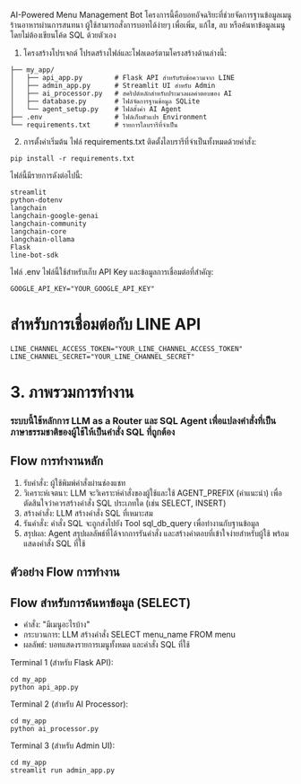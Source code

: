 AI-Powered Menu Management Bot
โครงการนี้คือบอทอัจฉริยะที่ช่วยจัดการฐานข้อมูลเมนูร้านอาหารผ่านการสนทนา ผู้ใช้สามารถสั่งการบอทได้ง่ายๆ เพื่อเพิ่ม, แก้ไข, ลบ หรือค้นหาข้อมูลเมนูโดยไม่ต้องเขียนโค้ด SQL ด้วยตัวเอง
1. โครงสร้างโปรเจกต์
โปรดสร้างไฟล์และโฟลเดอร์ตามโครงสร้างด้านล่างนี้:
```
├── my_app/
│   ├── api_app.py        # Flask API สำหรับรับข้อความจาก LINE
│   ├── admin_app.py      # Streamlit UI สำหรับ Admin
│   ├── ai_processor.py   # สคริปต์หลักสำหรับประมวลผลคำตอบของ AI
│   ├── database.py       # ไฟล์จัดการฐานข้อมูล SQLite
│   └── agent_setup.py    # ไฟล์ตั้งค่า AI Agent
├── .env                  # ไฟล์เก็บตัวแปร Environment
└── requirements.txt      # รายการไลบรารีที่จำเป็น
```

2. การตั้งค่าเริ่มต้น
ไฟล์ requirements.txt
ติดตั้งไลบรารีที่จำเป็นทั้งหมดด้วยคำสั่ง:
```
pip install -r requirements.txt
```

ไฟล์นี้มีรายการดังต่อไปนี้:
```
streamlit
python-dotenv
langchain
langchain-google-genai
langchain-community
langchain-core
langchain-ollama
Flask
line-bot-sdk
```


ไฟล์ .env
ไฟล์นี้ใช้สำหรับเก็บ API Key และข้อมูลการเชื่อมต่อที่สำคัญ:
```
GOOGLE_API_KEY="YOUR_GOOGLE_API_KEY"
```
# สำหรับการเชื่อมต่อกับ LINE API
```
LINE_CHANNEL_ACCESS_TOKEN="YOUR_LINE_CHANNEL_ACCESS_TOKEN"
LINE_CHANNEL_SECRET="YOUR_LINE_CHANNEL_SECRET"
```

# 3. ภาพรวมการทำงาน
### ระบบนี้ใช้หลักการ LLM as a Router และ SQL Agent เพื่อแปลงคำสั่งที่เป็นภาษาธรรมชาติของผู้ใช้ให้เป็นคำสั่ง SQL ที่ถูกต้อง
## Flow การทำงานหลัก
1. รับคำสั่ง: ผู้ใช้พิมพ์คำสั่งผ่านช่องแชท
2. วิเคราะห์เจตนา: LLM จะวิเคราะห์คำสั่งของผู้ใช้และใช้ AGENT_PREFIX (คำแนะนำ) เพื่อตัดสินใจว่าควรสร้างคำสั่ง SQL ประเภทใด (เช่น SELECT, INSERT)
3. สร้างคำสั่ง: LLM สร้างคำสั่ง SQL ที่เหมาะสม
4. รันคำสั่ง: คำสั่ง SQL จะถูกส่งไปยัง Tool sql_db_query เพื่อทำงานกับฐานข้อมูล
5. สรุปผล: Agent สรุปผลลัพธ์ที่ได้จากการรันคำสั่ง และสร้างคำตอบที่เข้าใจง่ายสำหรับผู้ใช้ พร้อมแสดงคำสั่ง SQL ที่ใช้
## ตัวอย่าง Flow การทำงาน
## Flow สำหรับการค้นหาข้อมูล (SELECT)
* คำสั่ง: "มีเมนูอะไรบ้าง"
* กระบวนการ: LLM สร้างคำสั่ง SELECT menu_name FROM menu
* ผลลัพธ์: บอทแสดงรายการเมนูทั้งหมด และคำสั่ง SQL ที่ใช้

Terminal 1 (สำหรับ Flask API):
```
cd my_app
python api_app.py
```

Terminal 2 (สำหรับ AI Processor):
```
cd my_app
python ai_processor.py
```

Terminal 3 (สำหรับ Admin UI):
```
cd my_app
streamlit run admin_app.py
```

